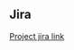 ## Jira

[Project jira link](https://fullslutdev.atlassian.net/jira/software/projects/TRASH/boards/2/roadmap)
